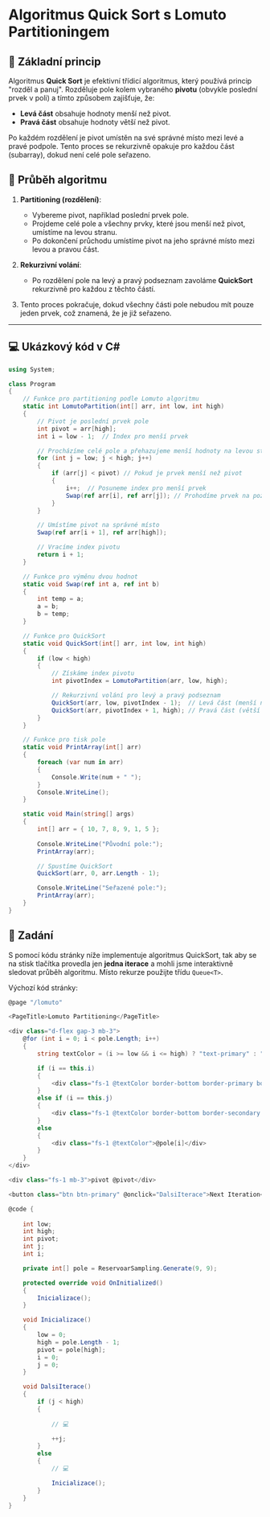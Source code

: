 # Algoritmus Quick Sort s Lomuto Partitioningem

## 🔢 Základní princip

Algoritmus **Quick Sort** je efektivní třídicí algoritmus, který používá princip "rozděl a panuj". Rozděluje pole kolem vybraného **pivotu** (obvykle poslední prvek v poli) a tímto způsobem zajišťuje, že:

- **Levá část** obsahuje hodnoty menší než pivot.
- **Pravá část** obsahuje hodnoty větší než pivot.

Po každém rozdělení je pivot umístěn na své správné místo mezi levé a pravé podpole. Tento proces se rekurzivně opakuje pro každou část (subarray), dokud není celé pole seřazeno.

## 🔄 Průběh algoritmu

1. **Partitioning (rozdělení)**:
   - Vybereme pivot, například poslední prvek pole.
   - Projdeme celé pole a všechny prvky, které jsou menší než pivot, umístíme na levou stranu.
   - Po dokončení průchodu umístíme pivot na jeho správné místo mezi levou a pravou část.

2. **Rekurzivní volání**:
   - Po rozdělení pole na levý a pravý podseznam zavoláme **QuickSort** rekurzivně pro každou z těchto částí.

3. Tento proces pokračuje, dokud všechny části pole nebudou mít pouze jeden prvek, což znamená, že je již seřazeno.

---

## 💻 Ukázkový kód v C#

```csharp
using System;

class Program
{
    // Funkce pro partitioning podle Lomuto algoritmu
    static int LomutoPartition(int[] arr, int low, int high)
    {
        // Pivot je poslední prvek pole
        int pivot = arr[high];
        int i = low - 1;  // Index pro menší prvek

        // Procházíme celé pole a přehazujeme menší hodnoty na levou stranu
        for (int j = low; j < high; j++)
        {
            if (arr[j] < pivot) // Pokud je prvek menší než pivot
            {
                i++;  // Posuneme index pro menší prvek
                Swap(ref arr[i], ref arr[j]); // Prohodíme prvek na pozici i a j
            }
        }

        // Umístíme pivot na správné místo
        Swap(ref arr[i + 1], ref arr[high]);

        // Vracíme index pivotu
        return i + 1;
    }

    // Funkce pro výměnu dvou hodnot
    static void Swap(ref int a, ref int b)
    {
        int temp = a;
        a = b;
        b = temp;
    }

    // Funkce pro QuickSort
    static void QuickSort(int[] arr, int low, int high)
    {
        if (low < high)
        {
            // Získáme index pivotu
            int pivotIndex = LomutoPartition(arr, low, high);

            // Rekurzivní volání pro levý a pravý podseznam
            QuickSort(arr, low, pivotIndex - 1);  // Levá část (menší než pivot)
            QuickSort(arr, pivotIndex + 1, high); // Pravá část (větší než pivot)
        }
    }

    // Funkce pro tisk pole
    static void PrintArray(int[] arr)
    {
        foreach (var num in arr)
        {
            Console.Write(num + " ");
        }
        Console.WriteLine();
    }

    static void Main(string[] args)
    {
        int[] arr = { 10, 7, 8, 9, 1, 5 };
        
        Console.WriteLine("Původní pole:");
        PrintArray(arr);

        // Spustíme QuickSort
        QuickSort(arr, 0, arr.Length - 1);

        Console.WriteLine("Seřazené pole:");
        PrintArray(arr);
    }
}
```

## 🚀 Zadání

S pomocí kódu stránky níže implementuje algoritmus QuickSort, tak aby se na stisk tlačítka provedla jen **jedna iterace** a mohli jsme interaktivně sledovat průběh algoritmu. Místo rekurze použijte třídu `Queue<T>`.

Výchozí kód stránky:

```csharp
@page "/lomuto"

<PageTitle>Lomuto Partitioning</PageTitle>

<div class="d-flex gap-3 mb-3">
    @for (int i = 0; i < pole.Length; i++)
    {
        string textColor = (i >= low && i <= high) ? "text-primary" : "text-secondary";

        if (i == this.i)
        {
            <div class="fs-1 @textColor border-bottom border-primary border-3">@pole[i]</div>
        }
        else if (i == this.j)
        {
            <div class="fs-1 @textColor border-bottom border-secondary border-3">@pole[i]</div>
        }
        else
        {
            <div class="fs-1 @textColor">@pole[i]</div>
        }
    }
</div>

<div class="fs-1 mb-3">pivot @pivot</div>

<button class="btn btn-primary" @onclick="DalsiIterace">Next Iteration</button>

@code {
  
    int low;
    int high;
    int pivot;
    int j;
    int i;

    private int[] pole = ReservoarSampling.Generate(9, 9);

    protected override void OnInitialized()
    {
        Inicializace();
    }

    void Inicializace()
    {
        low = 0;
        high = pole.Length - 1;
        pivot = pole[high];
        i = 0;
        j = 0;
    }

    void DalsiIterace()
    {
        if (j < high)
        {
           
            // 💻

            ++j;
        }
        else
        {
            // 💻

            Inicializace();
        }
    }
}
```